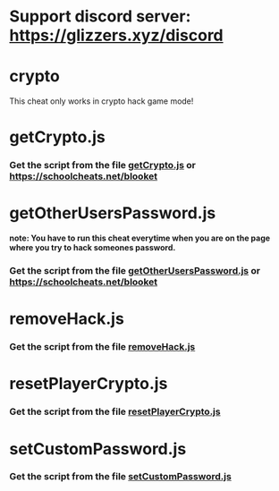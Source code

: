 # Support discord server: https://glizzers.xyz/discord

# crypto

This cheat only works in crypto hack game mode!

# getCrypto.js

### Get the script from the file [getCrypto.js](https://raw.githubusercontent.com/glixzzy/blooket-hack/main/crypto/getCrypto.js) or https://schoolcheats.net/blooket

# getOtherUsersPassword.js

**note: You have to run this cheat everytime when you are on the page where you try to hack someones password.**

### Get the script from the file [getOtherUsersPassword.js](https://raw.githubusercontent.com/glixzzy/blooket-hack/main/crypto/getOtherUsersPassword.js) or https://schoolcheats.net/blooket

# removeHack.js

### Get the script from the file [removeHack.js](https://raw.githubusercontent.com/glixzzy/blooket-hack/main/crypto/removeHack.js)

# resetPlayerCrypto.js

### Get the script from the file [resetPlayerCrypto.js](https://raw.githubusercontent.com/glixzzy/blooket-hack/main/crypto/resetPlayerCrypto.js)

# setCustomPassword.js

### Get the script from the file [setCustomPassword.js](https://raw.githubusercontent.com/glixzzy/blooket-hack/main/crypto/setCustomPassword.js)